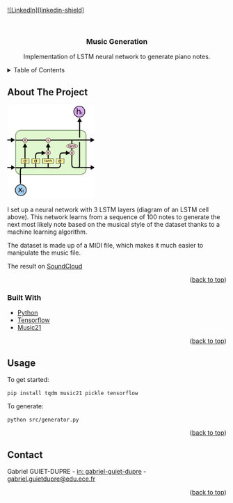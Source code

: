 <div id="top"></div>

[![LinkedIn][linkedin-shield]][linkedin-url]



<!-- PROJECT LOGO -->
<br />
<div align="center">
  <h3 align="center">Music Generation</h3>

  <p align="center">
    Implementation of LSTM neural network to generate piano notes.
</div>



<!-- TABLE OF CONTENTS -->
<details>
  <summary>Table of Contents</summary>
  <ol>
    <li>
      <a href="#about-the-project">About The Project</a>
      <ul>
        <li><a href="#built-with">Built With</a></li>
      </ul>
    </li>
    <li><a href="#usage">Usage</a></li>
    <li><a href="#contact">Contact</a></li>
  </ol>
</details>



<!-- ABOUT THE PROJECT -->
## About The Project

![Product Name Screen Shot][schema-lstm]


I set up a neural network with 3 LSTM layers (diagram of an LSTM cell above). This network learns from a sequence of 100 notes to generate the next most likely note based on the musical style of the dataset thanks to a machine learning algorithm.

The dataset is made up of a MIDI file, which makes it much easier to manipulate the music file.

The result on [SoundCloud](https://soundcloud.com/gabriel-guiet-dupre-635410161/sets/ai-piano-generation)


<p align="right">(<a href="#top">back to top</a>)</p>



### Built With


* [Python](https://www.python.org/)
* [Tensorflow](https://www.tensorflow.org/)
* [Music21](https://web.mit.edu/music21/doc/)


<p align="right">(<a href="#top">back to top</a>)</p>


<!-- USAGE EXAMPLES -->
## Usage


To get started: 

    pip install tqdm music21 pickle tensorflow

To generate:

    python src/generator.py

<p align="right">(<a href="#top">back to top</a>)</p>


<!-- CONTACT -->
## Contact

Gabriel GUIET-DUPRE - [in: gabriel-guiet-dupre](https://linkedin.com/in/gabriel-guiet-dupre) - gabriel.guietdupre@edu.ece.fr

<p align="right">(<a href="#top">back to top</a>)</p>



<!-- MARKDOWN LINKS & IMAGES -->
<!-- https://www.markdownguide.org/basic-syntax/#reference-style-links -->
[linkedin-url]: https://linkedin.com/in/gabriel-guiet-dupre
[schema-lstm]: ./shema-lstm.png
